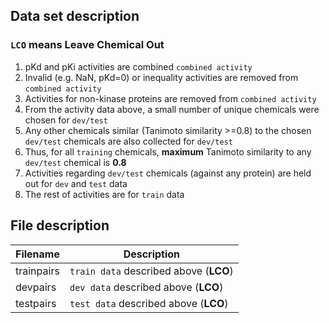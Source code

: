 ## Data set description
### `LCO` means Leave Chemical Out
1. pKd and pKi activities are combined `combined activity`
2. Invalid (e.g. NaN, pKd=0) or inequality activities are removed  from `combined activity`
3. Activities for non-kinase proteins are removed from `combined activity`
4. From the activity data above, a small number of unique chemicals were chosen for `dev/test`
5. Any other chemicals similar (Tanimoto similarity >=0.8) to the chosen `dev/test` chemicals are also collected for `dev/test`
6. Thus, for all `training` chemicals, __maximum__ Tanimoto similarity to any `dev/test` chemical is __0.8__
7. Activities regarding `dev/test` chemicals (against any protein) are held out for `dev` and `test` data
8. The rest of activities are for `train` data


## File description
Filename | Description
----------|----------
trainpairs | `train data` described above (__LCO__)
devpairs | `dev data` described above (__LCO__)
testpairs | `test data` described above (__LCO__)
